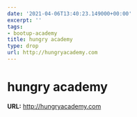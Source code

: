 ```yaml
---
date: '2021-04-06T13:40:23.149000+00:00'
excerpt: ''
tags:
- bootup-academy
title: hungry academy
type: drop
url: http://hungryacademy.com
---
```


# hungry academy

**URL:** http://hungryacademy.com
